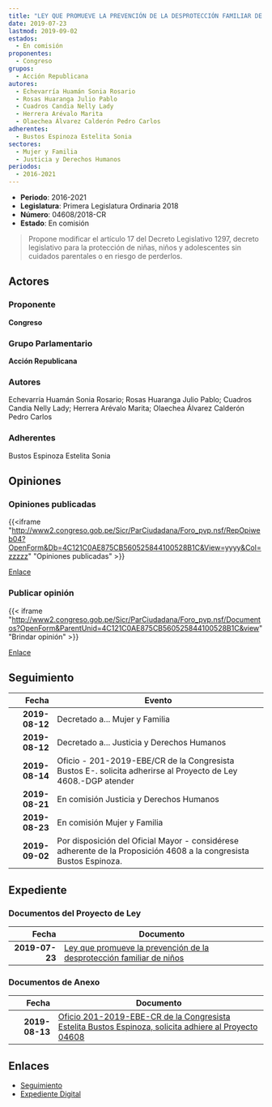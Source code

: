 ```yaml
---
title: "LEY QUE PROMUEVE LA PREVENCIÓN DE LA DESPROTECCIÓN FAMILIAR DE NIÑOS"
date: 2019-07-23
lastmod: 2019-09-02
estados: 
  - En comisión
proponentes: 
  - Congreso
grupos: 
  - Acción Republicana
autores: 
  - Echevarría Huamán Sonia Rosario
  - Rosas Huaranga Julio Pablo
  - Cuadros Candia Nelly Lady
  - Herrera Arévalo Marita
  - Olaechea Álvarez Calderón Pedro Carlos
adherentes: 
  - Bustos Espinoza Estelita Sonia
sectores: 
  - Mujer y Familia
  - Justicia y Derechos Humanos
periodos: 
  - 2016-2021
---
```


- **Periodo**: 2016-2021
- **Legislatura**: Primera Legislatura Ordinaria 2018
- **Número**: 04608/2018-CR
- **Estado**: En comisión

> Propone modificar el artículo 17 del Decreto Legislativo 1297, decreto legislativo para la protección de niñas, niños y adolescentes sin cuidados parentales o en riesgo de perderlos.


## Actores

### Proponente

**Congreso**

### Grupo Parlamentario

**Acción Republicana**

### Autores

Echevarría Huamán Sonia Rosario; Rosas Huaranga Julio Pablo; Cuadros Candia Nelly Lady; Herrera Arévalo Marita; Olaechea Álvarez Calderón Pedro Carlos

### Adherentes

Bustos Espinoza Estelita Sonia


## Opiniones

### Opiniones publicadas

{{<iframe "http://www2.congreso.gob.pe/Sicr/ParCiudadana/Foro_pvp.nsf/RepOpiweb04?OpenForm&Db=4C121C0AE875CB560525844100528B1C&View=yyyy&Col=zzzzz" "Opiniones publicadas" >}}

[Enlace](http://www2.congreso.gob.pe/Sicr/ParCiudadana/Foro_pvp.nsf/RepOpiweb04?OpenForm&Db=4C121C0AE875CB560525844100528B1C&View=yyyy&Col=zzzzz)
### Publicar opinión

{{< iframe "http://www2.congreso.gob.pe/Sicr/ParCiudadana/Foro_pvp.nsf/Documentos?OpenForm&ParentUnid=4C121C0AE875CB560525844100528B1C&view" "Brindar opinión" >}}

[Enlace](http://www2.congreso.gob.pe/Sicr/ParCiudadana/Foro_pvp.nsf/Documentos?OpenForm&ParentUnid=4C121C0AE875CB560525844100528B1C&view)

## Seguimiento

| Fecha | Evento |
|------:|--------|
| **2019-08-12** | Decretado a... Mujer y Familia|
| **2019-08-12** | Decretado a... Justicia y Derechos Humanos|
| **2019-08-14** | Oficio - 201-2019-EBE/CR de la Congresista Bustos E-. solicita adherirse al Proyecto de Ley 4608.-DGP atender|
| **2019-08-21** | En comisión Justicia y Derechos Humanos|
| **2019-08-23** | En comisión Mujer y Familia|
| **2019-09-02** | Por disposición del Oficial Mayor - considérese adherente de la Proposición 4608 a la congresista Bustos Espinoza.|


## Expediente


### Documentos del Proyecto de Ley

| Fecha | Documento |
|------:|--------|
| **2019-07-23** | [Ley que promueve la prevención de la desprotección familiar de niños](http://www.leyes.congreso.gob.pe/Documentos/2016_2021/Proyectos_de_Ley_y_de_Resoluciones_Legislativas/PL0460720190723.pdf) |

### Documentos de Anexo

| Fecha | Documento |
|------:|--------|
| **2019-08-13** | [Oficio 201-2019-EBE-CR de la Congresista Estelita Bustos Espinoza, solicita adhiere al Proyecto 04608](http://www.leyes.congreso.gob.pe/Documentos/2016_2021/Oficios/Congresistas/OFICIO-201-2019-EBE-CR.pdf) |

## Enlaces 

- [Seguimiento](http://www2.congreso.gob.pe/Sicr/TraDocEstProc/CLProLey2016.nsf/f7fff46988ca05b1052578e100829cc7/d3eca2df4fd74bc705258441005aa348?OpenDocument)
- [Expediente Digital](http://www2.congreso.gob.pe/Sicr/TraDocEstProc/CLProLey2016.nsf/f7fff46988ca05b1052578e100829cc7/d3eca2df4fd74bc705258441005aa348?OpenDocument&Click=05257FB7005EB655.eb71d0cf91d8294e05256cdf006b5706/$Body/0.1C6C)
